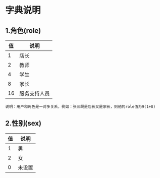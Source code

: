 # 字典说明
## 1.角色(role)
| 值 | 说明 |
| --- | --- |
| 1 | 店长 |
| 2 | 教师 |
| 4 | 学生 |
| 8 | 家长 |
| 16 | 服务支持人员 |
```text
说明：用户和角色是一对多关系，例如：张三既是店长又是家长，则他的role值为9(1+8)
```
## 2.性别(sex)
| 值 | 说明 |
| --- | --- |
| 1 | 男 |
| 2 | 女 |
| 0 | 未设置 |